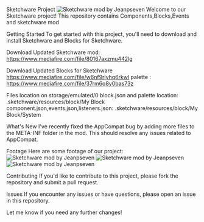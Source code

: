 Sketchware Project
![Sketchware mod by Jeanpseven](sk)
Welcome to our Sketchware project! This repository contains Components,Blocks,Events and sketchware mod

Getting Started
To get started with this project, you'll need to download and install Sketchware and Blocks for Sketchware.

Download Updated Sketchware mod: https://www.mediafire.com/file/80167axzmu442lg

Download Updated Blocks for Sketchware
https://www.mediafire.com/file/w6nf9rlyhq6rkwl
palette : https://www.mediafire.com/file/37rm6q8y0bas73z

Files location on storage/emulated/0
block.json and palette location: .sketchware/resources/block/My Block
component.json,events.json,listeners.json: .sketchware/resources/block/My Block/System

What's New
I've recently fixed the AppCompat bug by adding more files to the META-INF folder in the mod. This should resolve any issues related to AppCompat.

Footage
Here are some footage of our project:
![Sketchware mod by Jeanpseven](Screenrecorder-2024-10-14-19-55-25-798)
![Sketchware mod by Jeanpseven](Screenrecorder-2024-10-14-19-55-45-10)
![Sketchware mod by Jeanpseven](Screenrecorder-2024-10-14-19-56-26-154)

Contributing
If you'd like to contribute to this project, please fork the repository and submit a pull request.

Issues
If you encounter any issues or have questions, please open an issue in this repository.

Let me know if you need any further changes!
